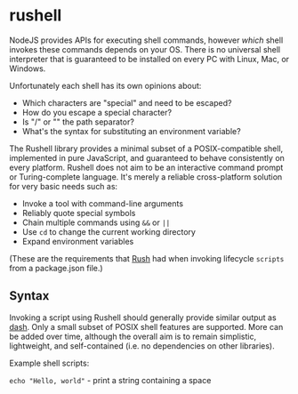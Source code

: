 # rushell

NodeJS provides APIs for executing shell commands, however *which* shell invokes these commands depends on your OS.  There is no universal shell interpreter that is guaranteed to be installed on every PC with Linux, Mac, or Windows.

Unfortunately each shell has its own opinions about:
- Which characters are "special" and need to be escaped?
- How do you escape a special character?
- Is "/" or "\" the path separator?
- What's the syntax for substituting an environment variable?

The Rushell library provides a minimal subset of a POSIX-compatible shell, implemented in pure JavaScript, and guaranteed to behave consistently on every platform.  Rushell does not aim to be an interactive command prompt or Turing-complete language.  It's merely a reliable cross-platform solution for very basic needs such as:

- Invoke a tool with command-line arguments
- Reliably quote special symbols
- Chain multiple commands using `&&` or `||`
- Use `cd` to change the current working directory
- Expand environment variables

(These are the requirements that [Rush](https://rushjs.io) had when invoking lifecycle `scripts` from a package.json file.)

## Syntax

Invoking a script using Rushell should generally provide similar output as [dash](https://en.wikipedia.org/wiki/Almquist_shell).  Only a small subset of POSIX shell features are supported.  More can be added over time, although the overall aim is to remain simplistic, lightweight, and self-contained (i.e. no dependencies on other libraries).

Example shell scripts:

`echo "Hello, world"` - print a string containing a space
